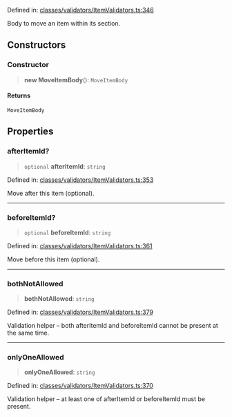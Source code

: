 Defined in: [classes/validators/ItemValidators.ts:346](https://github.com/saaranshgarg1/vibe/blob/67a31fca9c5546ea9aafedb5fb5b41a5b80e1d53/backend/src/modules/courses/classes/validators/ItemValidators.ts#L346)

Body to move an item within its section.

## Constructors

### Constructor

> **new MoveItemBody**(): `MoveItemBody`

#### Returns

`MoveItemBody`

## Properties

### afterItemId?

> `optional` **afterItemId**: `string`

Defined in: [classes/validators/ItemValidators.ts:353](https://github.com/saaranshgarg1/vibe/blob/67a31fca9c5546ea9aafedb5fb5b41a5b80e1d53/backend/src/modules/courses/classes/validators/ItemValidators.ts#L353)

Move after this item (optional).

***

### beforeItemId?

> `optional` **beforeItemId**: `string`

Defined in: [classes/validators/ItemValidators.ts:361](https://github.com/saaranshgarg1/vibe/blob/67a31fca9c5546ea9aafedb5fb5b41a5b80e1d53/backend/src/modules/courses/classes/validators/ItemValidators.ts#L361)

Move before this item (optional).

***

### bothNotAllowed

> **bothNotAllowed**: `string`

Defined in: [classes/validators/ItemValidators.ts:379](https://github.com/saaranshgarg1/vibe/blob/67a31fca9c5546ea9aafedb5fb5b41a5b80e1d53/backend/src/modules/courses/classes/validators/ItemValidators.ts#L379)

Validation helper – both afterItemId and beforeItemId cannot be present at the same time.

***

### onlyOneAllowed

> **onlyOneAllowed**: `string`

Defined in: [classes/validators/ItemValidators.ts:370](https://github.com/saaranshgarg1/vibe/blob/67a31fca9c5546ea9aafedb5fb5b41a5b80e1d53/backend/src/modules/courses/classes/validators/ItemValidators.ts#L370)

Validation helper – at least one of afterItemId or beforeItemId must be present.
